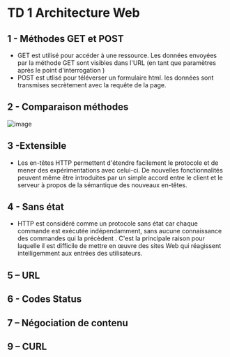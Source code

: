 # TD 1 Architecture Web
## 1 - Méthodes GET et POST

* GET est utilisé pour accéder à une ressource. Les données envoyées par la méthode GET sont visibles dans l'URL (en tant que paramètres après le point d'interrogation ) 
* POST est utlisé pour téléverser un formulaire html. les données sont transmises secrètement avec la requête de la page.

## 2 - Comparaison méthodes

 ![image](https://github.com/user-attachments/assets/4942f903-88e6-438d-bfaf-6d83628c49ed)


## 3 -Extensible

* Les en-têtes HTTP permettent d'étendre facilement le protocole et de mener des expérimentations avec celui-ci. De nouvelles fonctionnalités peuvent même être introduites par un simple accord entre le client et le serveur à propos de la sémantique des nouveaux en-têtes.

## 4 - Sans état

* HTTP est considéré comme un protocole sans état car chaque commande est exécutée indépendamment, sans aucune connaissance des commandes qui la précèdent . C'est la principale raison pour laquelle il est difficile de mettre en œuvre des sites Web qui réagissent intelligemment aux entrées des utilisateurs.

## 5 – URL

## 6 - Codes Status

## 7 – Négociation de contenu

## 9 – CURL
